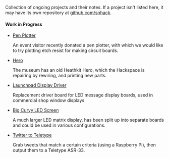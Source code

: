 Collection of ongoing projects and their notes.  If a project isn't listed here, it may have its own repository at [github.com/snhack](https://github.com/snhack/snhack.github.com/wiki/_new).

#### Work in Progress

- [Pen Plotter](Pen-plotter)

  An event visitor recently donated a pen plotter, with which we would like to try plotting etch resist for making circuit boards.

- [Hero](Hero)

  The museum has an old Heathkit Hero, which the Hackspace is repairing by rewiring, and printing new parts.

- [Launchpad Display Driver](Launchpad-Display)

  Replacement driver board for LED message display boards, used in commercial shop window displays

- [Big Curvy LED Screen](Big-Curvy-LED-Screen)

  A much larger LED matrix display, has been split up into separate boards and could be used in various configurations.

- [Twitter to Teletype](Twitter-to-Teletype)

  Grab tweets that match a certain criteria (using a Raspberry Pi), then output them to a Teletype ASR-33.
